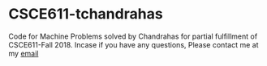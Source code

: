 # CSCE611-tchandrahas
Code for Machine Problems solved by Chandrahas for partial fulfillment of CSCE611-Fall 2018. Incase if you have any questions, Please contact me at my [email](mailto:chandrahas996@tamu.edu)
